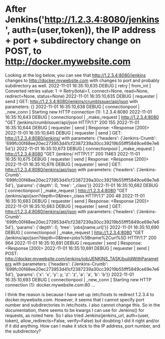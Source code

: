 
# After Jenkins('http://1.2.3.4:8080/jenkins', auth=(user,token)), the IP address + port + subdirectory change on POST, to http://docker.mywebsite.com

Looking at the log below, you can see that http://1.2.3.4:8080/jenkins changes to http://docker.mywebsite.com with changes to port and probably subdirectory as well.
2022-11-01 16:35:10,635 DEBUG    [ retry | from_int ] Converted retries value: 1 -> Retry(total=1, connect=None, read=None, redirect=None, status=None)
2022-11-01 16:35:10,635 DEBUG    [ requester | send ] GET: http://1.2.3.4:8080/jenkins/crumbIssuer/api/json with parameters: {}
2022-11-01 16:35:10,638 DEBUG    [ connectionpool | _new_conn ] Starting new HTTP connection (1): 1.2.3.4:8080
2022-11-01 16:35:10,643 DEBUG    [ connectionpool | _make_request ] http://1.2.3.4:8080 "GET /jenkins/crumbIssuer/api/json HTTP/1.1" 200 155
2022-11-01 16:35:10,644 DEBUG    [ requester | send ] Response: <Response [200]>
2022-11-01 16:35:10,645 DEBUG    [ requester | send ] GET: http://1.2.3.4:8080/jenkins/ with parameters: {'headers': {'Jenkins-Crumb': '699fc00f48ee20ec273953d41cf2387239a30cc39219b55fff5849ce69e7e65d'}}
2022-11-01 16:35:10,673 DEBUG    [ connectionpool | _make_request ] http://1.2.3.4:8080 "GET /jenkins/ HTTP/1.1" 200 11463
2022-11-01 16:35:10,675 DEBUG    [ requester | send ] Response: <Response [200]>
2022-11-01 16:35:10,676 DEBUG    [ requester | send ] GET: http://1.2.3.4:8080/jenkins/api/json with parameters: {'headers': {'Jenkins-Crumb': '699fc00f48ee20ec273953d41cf2387239a30cc39219b55fff5849ce69e7e65d'},
 'params': {'depth': 0, 'tree': '_class'}}
2022-11-01 16:35:10,682 DEBUG    [ connectionpool | _make_request ] http://1.2.3.4:8080 "GET /jenkins/api/json?depth=0&tree=_class HTTP/1.1" 200 48
2022-11-01 16:35:10,683 DEBUG    [ requester | send ] Response: <Response [200]>
2022-11-01 16:35:10,683 DEBUG    [ requester | send ] GET: http://1.2.3.4:8080/jenkins/api/json with parameters: {'headers': {'Jenkins-Crumb': '699fc00f48ee20ec273953d41cf2387239a30cc39219b55fff5849ce69e7e65d'},
 'params': {'depth': 0, 'tree': 'jobs[name,url]'}}
2022-11-01 16:35:10,690 DEBUG    [ connectionpool | _make_request ] http://1.2.3.4:8080 "GET /jenkins/api/json?depth=0&tree=jobs%5Bname%2Curl%5D HTTP/1.1" 200 964
2022-11-01 16:35:10,691 DEBUG    [ requester | send ] Response: <Response [200]>
2022-11-01 16:35:10,691 DEBUG    [ requester | send ] POST: http://docker.mywebsite.com/jenkins/job/JENKINS_TASK/buildWithParameters with parameters: {'headers': {'Jenkins-Crumb': '699fc00f48ee20ec273953d41cf2387239a30cc39219b55fff5849ce69e7e65d'},
 'params': {'x': 'x',
            'y': y,
            'z': 'z',
            'a': 'a',
            'b': 'b'}}
2022-11-01 16:35:10,693 DEBUG    [ connectionpool | _new_conn ] Starting new HTTP connection (1): docker.mywebsite.com:80
...

I think the reason is because I have set up /etc/hosts to redirect 1.2.3.4 to docker.mywebsite.com. However, it seems that I cannot specify port number and subdirectories in /etc/hosts. I also cannot change this.
So in the documentation, there seems to be kwargs I can use for Jenkins() for requests, as noted here. So I also tried Jenkins(jenkins_url, auth=(user, token), allow_redirects=False, verify=False) but doubting I did it right and/or if it did anything.
How can I make it stick to the IP address, port number, and the subdirectory?

        